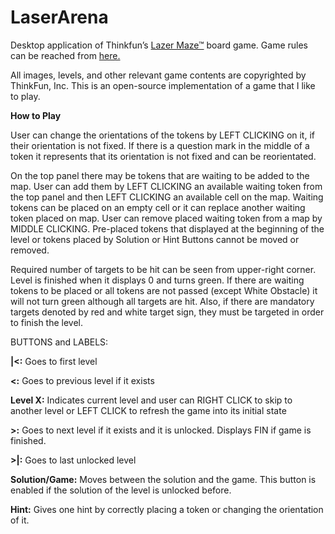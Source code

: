 # LaserArena

Desktop application of Thinkfun’s [Lazer Maze™](https://www.thinkfun.com/products/laser-maze/) board game. Game rules can be reached from [here.](https://www.thinkfun.com/wp-content/uploads/2013/09/Laser-1014-Instructions.pdf)

All images, levels, and other relevant game contents are copyrighted by ThinkFun, Inc. This is an open-source implementation of a game that I like to play.

**How to Play**

User can change the orientations of the tokens by LEFT CLICKING on it, if their orientation is not fixed. If there is a question mark in the middle of a token it represents that its orientation is not fixed and can be reorientated.

On the top panel there may be tokens that are waiting to be added to the map. User can add them by LEFT CLICKING an available waiting token from the top panel and then LEFT CLICKING an available cell on the map. Waiting tokens can be placed on an empty cell or it can replace another waiting token placed on map. User can remove placed waiting token from a map by MIDDLE CLICKING. Pre-placed tokens that displayed at the beginning of the level or tokens placed by Solution or Hint Buttons cannot be moved or removed. 

Required number of targets to be hit can be seen from upper-right corner. Level is finished when it displays 0 and turns green. If there are waiting tokens to be placed or all tokens are not passed (except White Obstacle) it will not turn green although all targets are hit. Also, if there are mandatory targets denoted by red and white target sign, they must be targeted in order to finish the level.

BUTTONS and LABELS:

**|<:** Goes to first level

**<:** Goes to previous level if it exists

**Level X:** Indicates current level and user can RIGHT CLICK to skip to another level or LEFT CLICK to refresh the game into its initial state

**>:** Goes to next level if it exists and it is unlocked. Displays FIN if game is finished.

**>|:** Goes to last unlocked level

**Solution/Game:** Moves between the solution and the game. This button is enabled if the solution of the level is unlocked before.

**Hint:** Gives one hint by correctly placing a token or changing the orientation of it.




